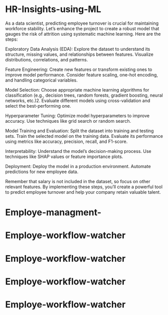 # HR-Insights-using-ML
As a data scientist, predicting employee turnover is crucial for maintaining workforce stability. Let’s enhance the project to create a robust model that gauges the risk of attrition using systematic machine learning. Here are the steps:


Exploratory Data Analysis (EDA):
Explore the dataset to understand its structure, missing values, and relationships between features.
Visualize distributions, correlations, and patterns.

Feature Engineering:
Create new features or transform existing ones to improve model performance.
Consider feature scaling, one-hot encoding, and handling categorical variables.

Model Selection:
Choose appropriate machine learning algorithms for classification (e.g., decision trees, random forests, gradient boosting, neural networks, etc.)2.
Evaluate different models using cross-validation and select the best-performing one.

Hyperparameter Tuning:
Optimize model hyperparameters to improve accuracy.
Use techniques like grid search or random search.

Model Training and Evaluation:
Split the dataset into training and testing sets.
Train the selected model on the training data.
Evaluate its performance using metrics like accuracy, precision, recall, and F1-score.

Interpretability:
Understand the model’s decision-making process.
Use techniques like SHAP values or feature importance plots.

Deployment:
Deploy the model in a production environment.
Automate predictions for new employee data.

Remember that salary is not included in the dataset, so focus on other relevant features. By implementing these steps, you’ll create a powerful tool to predict employee turnover and help your company retain valuable talent.
# Employe-managment-
# Employe-workflow-watcher
# Employe-workflow-watcher
# Employe-workflow-watcher
# Employe-workflow-watcher
